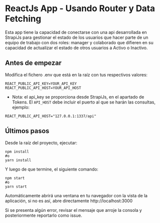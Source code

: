 # ReactJs App - Usando Router y Data Fetching

Esta app tiene la capacidad de conectarse con una api desarrollada en StrapiJs para gestionar el estado de los usuarios que hacer parte de un equipo de trabajo con dos roles: manager y colaborado que difieren en su capacidad de actualizar el estado de otros usuarios a Activo o Inactivo.

## Antes de empezar
Modifica el fichero .env que está en la raíz con tus respectivos valores:

````
REACT_PUBLIC_API_KEY=YOUR_API_KEY
REACT_PUBLIC_API_HOST=YOUR_API_HOST
````

* Nota: el api_key se proporciona desde StrapiJs, en el apartado de Tokens. El `API_HOST` debe incluir el puerto al que se harán las consultas, ejemplo:

````
REACT_PUBLIC_API_HOST="127.0.0.1:1337/api"
````

## Últimos pasos

Desde la raíz del proyecto, ejecutar:

```
npm install
#o
yarn install
```

Y luego de que termine, el siguiente comando:

```
npm start
#o
yarn start
```

Automáticamente abrirá una ventana en tu navegador con la vista de la aplicación, si no es así, abre directamente http://localhost:3000

Si se presenta algún error, revisar el mensaje que arroje la consola y posteriormente reportarlo como issue.
